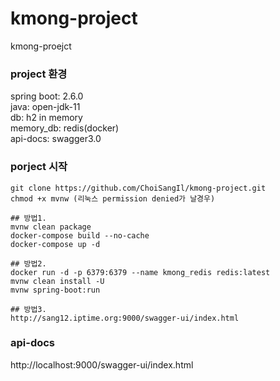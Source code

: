 # kmong-project
kmong-proejct

### project 환경
spring boot: 2.6.0  
java: open-jdk-11  
db: h2 in memory  
memory_db: redis(docker)  
api-docs: swagger3.0


### porject 시작
```
git clone https://github.com/ChoiSangIl/kmong-project.git
chmod +x mvnw (리눅스 permission denied가 날경우)

## 방법1.
mvnw clean package
docker-compose build --no-cache
docker-compose up -d

## 방법2.
docker run -d -p 6379:6379 --name kmong_redis redis:latest
mvnw clean install -U
mvnw spring-boot:run

## 방법3.
http://sang12.iptime.org:9000/swagger-ui/index.html
```

### api-docs
http://localhost:9000/swagger-ui/index.html

